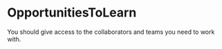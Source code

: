 # OpportunitiesToLearn
You should give access to the collaborators and teams you need to work with.
